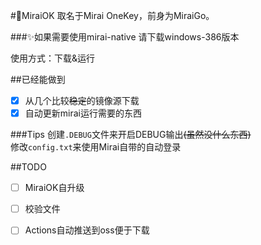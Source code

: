 #🎃MiraiOK 
取名于Mirai OneKey，前身为MiraiGo。


###✨如果需要使用mirai-native 请下载windows-386版本

使用方式：下载&运行

##已经能做到
- [x] 从几个比较~~稳定~~的镜像源下载
- [x] 自动更新mirai运行需要的东西

###Tips
创建`.DEBUG`文件来开启DEBUG输出~~(虽然没什么东西)~~  
修改`config.txt`来使用Mirai自带的自动登录  


##TODO
- [ ] MiraiOK自升级  
- [ ] 校验文件   
- [ ] Actions自动推送到oss便于下载  

